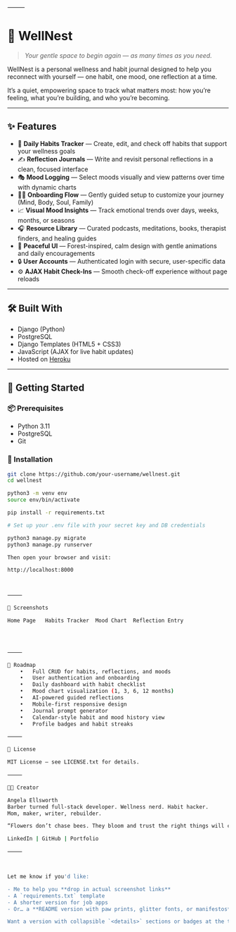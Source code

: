 ⸻



# 🌿 WellNest

> *Your gentle space to begin again — as many times as you need.*

WellNest is a personal wellness and habit journal designed to help you reconnect with yourself — one habit, one mood, one reflection at a time.

It’s a quiet, empowering space to track what matters most: how you’re feeling, what you’re building, and who you’re becoming.

---

## ✨ Features

- 🧠 **Daily Habits Tracker** — Create, edit, and check off habits that support your wellness goals  
- ✍️ **Reflection Journals** — Write and revisit personal reflections in a clean, focused interface  
- 🎭 **Mood Logging** — Select moods visually and view patterns over time with dynamic charts  
- 🧘‍♀️ **Onboarding Flow** — Gently guided setup to customize your journey (Mind, Body, Soul, Family)  
- 📈 **Visual Mood Insights** — Track emotional trends over days, weeks, months, or seasons  
- 🎧 **Resource Library** — Curated podcasts, meditations, books, therapist finders, and healing guides  
- 🌲 **Peaceful UI** — Forest-inspired, calm design with gentle animations and daily encouragements  
- 🔒 **User Accounts** — Authenticated login with secure, user-specific data  
- ⚙️ **AJAX Habit Check-Ins** — Smooth check-off experience without page reloads  

---

## 🛠️ Built With

- Django (Python)
- PostgreSQL
- Django Templates (HTML5 + CSS3)
- JavaScript (AJAX for live habit updates)
- Hosted on [Heroku](https://wellnest-9fb3514a6ea2.herokuapp.com/)

---

## 🚀 Getting Started

### 📦 Prerequisites

- Python 3.11  
- PostgreSQL  
- Git  

### 🧪 Installation

```bash
git clone https://github.com/your-username/wellnest.git
cd wellnest

python3 -m venv env
source env/bin/activate

pip install -r requirements.txt

# Set up your .env file with your secret key and DB credentials

python3 manage.py migrate
python3 manage.py runserver

Then open your browser and visit:

http://localhost:8000



⸻

📸 Screenshots

Home Page	Habits Tracker	Mood Chart	Reflection Entry
			



⸻

🧭 Roadmap
	•	Full CRUD for habits, reflections, and moods
	•	User authentication and onboarding
	•	Daily dashboard with habit checklist
	•	Mood chart visualization (1, 3, 6, 12 months)
	•	AI-powered guided reflections
	•	Mobile-first responsive design
	•	Journal prompt generator
	•	Calendar-style habit and mood history view
	•	Profile badges and habit streaks

⸻

🧾 License

MIT License — see LICENSE.txt for details.

⸻

👩‍💻 Creator

Angela Ellsworth
Barber turned full-stack developer. Wellness nerd. Habit hacker.
Mom, maker, writer, rebuilder.

“Flowers don’t chase bees. They bloom and trust the right things will come.” 🌸

LinkedIn | GitHub | Portfolio

⸻



Let me know if you'd like:

- Me to help you **drop in actual screenshot links**
- A `requirements.txt` template
- A shorter version for job apps
- Or… a **README version with paw prints, glitter fonts, or manifestos** 😄

Want a version with collapsible `<details>` sections or badges at the top too?